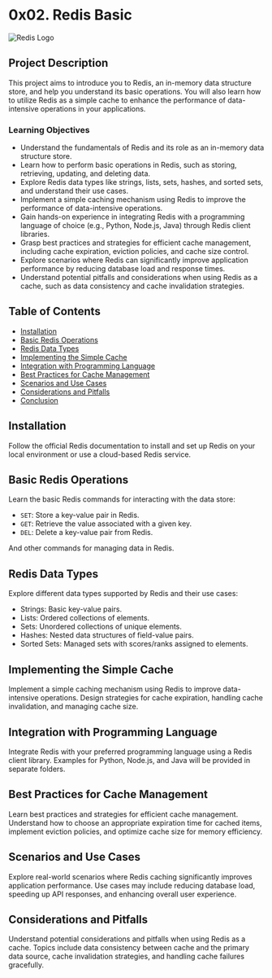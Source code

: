 # 0x02. Redis Basic
![Redis Logo](link-to-your-redis-logo.png) <!-- Replace with your Redis logo or any relevant image -->

## Project Description

This project aims to introduce you to Redis, an in-memory data structure store, and help you understand its basic operations. You will also learn how to utilize Redis as a simple cache to enhance the performance of data-intensive operations in your applications.

### Learning Objectives

- Understand the fundamentals of Redis and its role as an in-memory data structure store.
- Learn how to perform basic operations in Redis, such as storing, retrieving, updating, and deleting data.
- Explore Redis data types like strings, lists, sets, hashes, and sorted sets, and understand their use cases.
- Implement a simple caching mechanism using Redis to improve the performance of data-intensive operations.
- Gain hands-on experience in integrating Redis with a programming language of choice (e.g., Python, Node.js, Java) through Redis client libraries.
- Grasp best practices and strategies for efficient cache management, including cache expiration, eviction policies, and cache size control.
- Explore scenarios where Redis can significantly improve application performance by reducing database load and response times.
- Understand potential pitfalls and considerations when using Redis as a cache, such as data consistency and cache invalidation strategies.

## Table of Contents

- [Installation](#installation)
- [Basic Redis Operations](#basic-redis-operations)
- [Redis Data Types](#redis-data-types)
- [Implementing the Simple Cache](#implementing-the-simple-cache)
- [Integration with Programming Language](#integration-with-programming-language)
- [Best Practices for Cache Management](#best-practices-for-cache-management)
- [Scenarios and Use Cases](#scenarios-and-use-cases)
- [Considerations and Pitfalls](#considerations-and-pitfalls)
- [Conclusion](#conclusion)

## Installation

Follow the official Redis documentation to install and set up Redis on your local environment or use a cloud-based Redis service.

## Basic Redis Operations

Learn the basic Redis commands for interacting with the data store:

- `SET`: Store a key-value pair in Redis.
- `GET`: Retrieve the value associated with a given key.
- `DEL`: Delete a key-value pair from Redis.

And other commands for managing data in Redis.

## Redis Data Types

Explore different data types supported by Redis and their use cases:

- Strings: Basic key-value pairs.
- Lists: Ordered collections of elements.
- Sets: Unordered collections of unique elements.
- Hashes: Nested data structures of field-value pairs.
- Sorted Sets: Managed sets with scores/ranks assigned to elements.

## Implementing the Simple Cache

Implement a simple caching mechanism using Redis to improve data-intensive operations. Design strategies for cache expiration, handling cache invalidation, and managing cache size.

## Integration with Programming Language

Integrate Redis with your preferred programming language using a Redis client library. Examples for Python, Node.js, and Java will be provided in separate folders.

## Best Practices for Cache Management

Learn best practices and strategies for efficient cache management. Understand how to choose an appropriate expiration time for cached items, implement eviction policies, and optimize cache size for memory efficiency.

## Scenarios and Use Cases

Explore real-world scenarios where Redis caching significantly improves application performance. Use cases may include reducing database load, speeding up API responses, and enhancing overall user experience.

## Considerations and Pitfalls

Understand potential considerations and pitfalls when using Redis as a cache. Topics include data consistency between cache and the primary data source, cache invalidation strategies, and handling cache failures gracefully.
